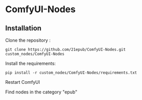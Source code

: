 # ComfyUI-Nodes

## Installation

Clone the repository :

`git clone https://github.com/21epub/ComfyUI-Nodes.git custom_nodes/ComfyUI-Nodes` 

Install the requirements:

`pip install -r custom_nodes/ComfyUI-Nodes/requirements.txt`

Restart ComfyUI

Find nodes in the category "epub"

